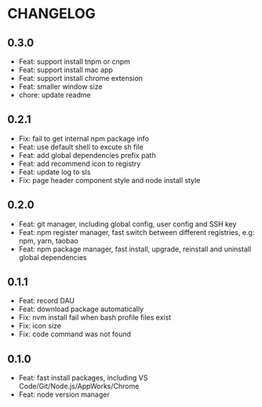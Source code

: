 # CHANGELOG

## 0.3.0

- Feat: support install tnpm or cnpm
- Feat: support install mac app
- Feat: support install chrome extension
- Feat: smaller window size
- chore: update readme

## 0.2.1

- Fix: fail to get internal npm package info
- Feat: use default shell to excute sh file
- Feat: add global dependencies prefix path
- Feat: add recommend icon to registry
- Feat: update log to sls
- Fix: page header component style and node install style

## 0.2.0

- Feat: git manager, including global config, user config and SSH key
- Feat: npm register manager, fast switch between different registries, e.g: npm, yarn, taobao
- Feat: npm package manager, fast install, upgrade, reinstall and uninstall global dependencies

## 0.1.1

- Feat: record DAU
- Feat: download package automatically
- Fix: nvm install fail when bash profile files exist
- Fix: icon size
- Fix: code command was not found

## 0.1.0

- Feat: fast install packages, including VS Code/Git/Node.js/AppWorks/Chrome
- Feat: node version manager